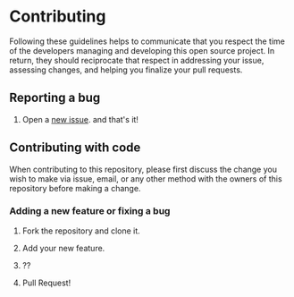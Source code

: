 # Contributing

Following these guidelines helps to communicate that you respect the time of the developers managing and developing this open source project. In return, they should reciprocate that respect in addressing your issue, assessing changes, and helping you finalize your pull requests.

## Reporting a bug

1. Open a [new issue](https://github.com/mrtnpwn/N34T/issues).
and that's it!

## Contributing with code

When contributing to this repository, please first discuss the change you wish to make via issue, email, or any other method with the owners of this repository before making a change.

### Adding a new feature or fixing a bug

1. Fork the repository and clone it.

2. Add your new feature.

3. ??

4. Pull Request!
